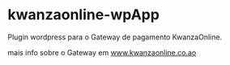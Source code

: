 # kwanzaonline-wpApp
Plugin wordpress para o Gateway de pagamento KwanzaOnline.

 mais info sobre o Gateway em www.kwanzaonline.co.ao
